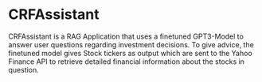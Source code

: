 # CRFAssistant
CRFAssistant is a RAG Application that uses a finetuned GPT3-Model to answer user questions regarding investment decisions. To give advice, the finetuned model gives Stock tickers as output which are sent to the Yahoo Finance API to retrieve detailed financial information about the stocks in question.
